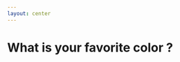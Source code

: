 ```yaml
---
layout: center
---
```


<div class="grid grid-cols-3 gap-4 w-full">
  <div class="col-span-2">
<!-- Use with slidev poll component addon
<Poll question="What is your favorite color ?" 
:correctAnswer="[0]"
:controlled="true"
 :clearable="true" 
 displayResults="poll">

```js
() => 'Red';
```

```js
() => 'Green';
```

```js
() => 'Blue';
```


</Poll>
-->

# What is your favorite color ?
  
  </div>


  <div class="col-span-1">
<QrCodeCurrentSlide
    :width="300"
    :height="300"
    color="blue"
/>
</div>
</div>